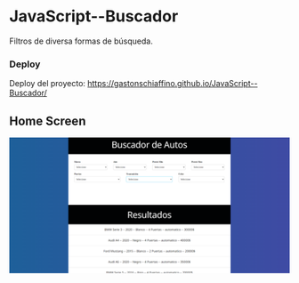 # JavaScript--Buscador
Filtros de diversa formas de búsqueda.

### Deploy
Deploy del proyecto: https://gastonschiaffino.github.io/JavaScript--Buscador/

## Home Screen
![home](/css/assets/homescreen-buscador.png)
